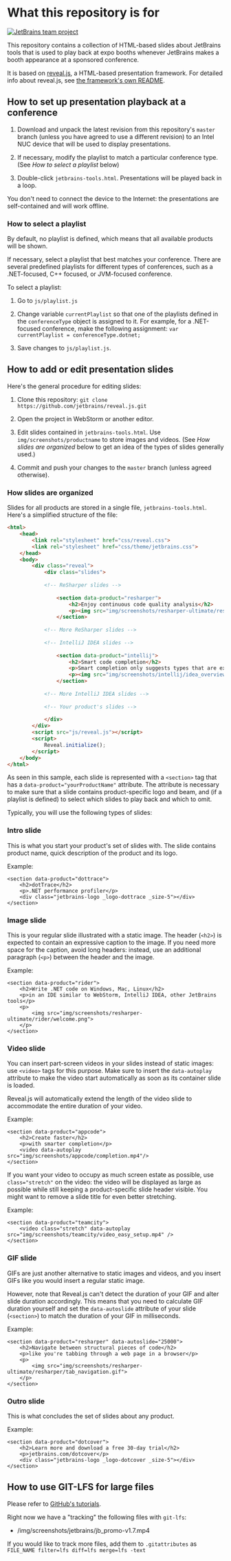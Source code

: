 # What this repository is for
[![JetBrains team project](http://jb.gg/badges/team.svg)](https://confluence.jetbrains.com/display/ALL/JetBrains+on+GitHub)

This repository contains a collection of HTML-based slides about JetBrains tools that is used to play back at expo booths whenever JetBrains makes a booth appearance at a sponsored conference.

It is based on [reveal.js](https://github.com/hakimel/reveal.js/), a HTML-based presentation framework. For detailed info about reveal.js, see [the framework's own README](https://github.com/hakimel/reveal.js/blob/191dbe68d5aab45bb93e3d839dbc025c3f5b6f3c/README.md).

## How to set up presentation playback at a conference

1. Download and unpack the latest revision from this repository's `master` branch (unless you have agreed to use a different revision) to an Intel NUC device that will be used to display presentations.

2. If necessary, modify the playlist to match a particular conference type. (See *How to select a playlist* below)

3. Double-click `jetbrains-tools.html`. Presentations will be played back in a loop.

You don't need to connect the device to the Internet: the presentations are self-contained and will work offline.

### How to select a playlist
By default, no playlist is defined, which means that all available products will be shown.

If necessary, select a playlist that best matches your conference. There are several predefined playlists for different types of conferences, such as a .NET-focused, C++ focused, or JVM-focused conference.

To select a playlist:

1. Go to `js/playlist.js`

2. Change variable `currentPlaylist` so that one of the playlists defined in the `conferenceType` object is assigned to it. For example, for a .NET-focused conference, make the following assignment: `var currentPlaylist = conferenceType.dotnet;`

3. Save changes to `js/playlist.js`.


## How to add or edit presentation slides

Here's the general procedure for editing slides:

1. Clone this repository: `git clone https://github.com/jetbrains/reveal.js.git`

2. Open the project in WebStorm or another editor.

3. Edit slides contained in `jetbrains-tools.html`. Use `img/screenshots/productname` to store images and videos. (See *How slides are organized* below to get an idea of the types of slides generally used.)

4. Commit and push your changes to the `master` branch (unless agreed otherwise).


### How slides are organized

Slides for all products are stored in a single file, `jetbrains-tools.html`. Here's a simplified structure of the file:

```html
<html>
	<head>
		<link rel="stylesheet" href="css/reveal.css">
		<link rel="stylesheet" href="css/theme/jetbrains.css">
	</head>
	<body>
		<div class="reveal">
			<div class="slides">
			
			<!-- ReSharper slides -->
			
				<section data-product="resharper">
                    <h2>Enjoy continuous code quality analysis</h2>
                    <p><img src="img/screenshots/resharper-ultimate/resharper/code_analysis.png"></p>
                </section>
                
            <!-- More ReSharper slides -->    
            
            <!-- IntelliJ IDEA slides -->
            
                <section data-product="intellij">
                    <h2>Smart code completion</h2>
            		<p>Smart completion only suggests types that are expected in the current context</p>
            		<p><img src="img/screenshots/intellij/idea_overview_7@2x-275.png"></p>
                </section>
                
            <!-- More IntelliJ IDEA slides -->
            
            <!-- Your product's slides -->
                
			</div>
		</div>
		<script src="js/reveal.js"></script>
		<script>
			Reveal.initialize();
		</script>
	</body>
</html>
```

As seen in this sample, each slide is represented with a `<section>` tag that has a `data-product="yourProductName"` attribute. The attribute is necessary to make sure that a slide contains product-specific logo and beam, and (if a playlist is defined) to select which slides to play back and which to omit.

Typically, you will use the following types of slides:

### Intro slide

This is what you start your product's set of slides with. The slide contains product name, quick description of the product and its logo.

Example:
```
<section data-product="dottrace">
    <h2>dotTrace</h2>
    <p>.NET performance profiler</p>
    <div class="jetbrains-logo _logo-dottrace _size-5"></div>
</section>
```

### Image slide

This is your regular slide illustrated with a static image. The header (`<h2>`) is expected to contain an expressive caption to the image. If you need more space for the caption, avoid long headers: instead, use an additional paragraph (`<p>`) between the header and the image.

Example:
```
<section data-product="rider">
    <h2>Write .NET code on Windows, Mac, Linux</h2>
    <p>in an IDE similar to WebStorm, IntelliJ IDEA, other JetBrains tools</p>
    <p>
        <img src="img/screenshots/resharper-ultimate/rider/welcome.png">
    </p>
</section>
```

### Video slide

You can insert part-screen videos in your slides instead of static images: use `<video>` tags for this purpose. Make sure to insert the `data-autoplay` attribute to make the video start automatically as soon as its container slide is loaded.

Reveal.js will automatically extend the length of the video slide to accommodate the entire duration of your video.

Example:
```
<section data-product="appcode">
    <h2>Create faster</h2>
    <p>with smarter completion</p>
    <video data-autoplay src="img/screenshots/appcode/completion.mp4"/>
</section>
```

If you want your video to occupy as much screen estate as possible, use `class="stretch"` on the video: the video will be displayed as large as possible while still keeping a product-specific slide header visible. You might want to remove a slide title for even better stretching.

Example:
```
<section data-product="teamcity">
    <video class="stretch" data-autoplay src="img/screenshots/teamcity/video_easy_setup.mp4" />
</section>
```

### GIF slide

GIFs are just another alternative to static images and videos, and you insert GIFs like you would insert a regular static image.

However, note that Reveal.js can't detect the duration of your GIF and alter slide duration accordingly. This means that you need to calculate GIF duration yourself and set the `data-autoslide` attribute of your slide (`<section>`) to match the duration of your GIF in milliseconds.

Example:
```
<section data-product="resharper" data-autoslide="25000">
    <h2>Navigate between structural pieces of code</h2>
    <p>like you're tabbing through a web page in a browser</p>
    <p>
        <img src="img/screenshots/resharper-ultimate/resharper/tab_navigation.gif">
    </p>
</section>
```

### Outro slide

This is what concludes the set of slides about any product.

Example:
```
<section data-product="dotcover">
	<h2>Learn more and download a free 30-day trial</h2>
	<p>jetbrains.com/dotcover</p>
	<div class="jetbrains-logo _logo-dotcover _size-5"></div>
</section>
```
## How to use GIT-LFS for large files

Please refer to [GitHub's tutorials](https://help.github.com/articles/configuring-git-large-file-storage/).

Right now we have a "tracking" the following files with `git-lfs`:
* /img/screenshots/jetbrains/jb_promo-v1.7.mp4

If you would like to track more files, add them to `.gitattributes` as `FILE_NAME filter=lfs diff=lfs merge=lfs -text`